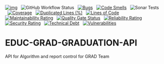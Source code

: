 [![img](https://img.shields.io/badge/Lifecycle-Experimental-339999)](https://github.com/bcgov/repomountie/blob/master/doc/lifecycle-badges.md) &nbsp;
![GitHub Workflow Status](https://img.shields.io/github/workflow/status/bcgov/educ-grad-graduation-api/Build) &nbsp; 
[![Bugs](https://sonarcloud.io/api/project_badges/measure?project=bcgov_EDUC-GRAD-GRADUATION-API&metric=bugs)](https://sonarcloud.io/summary/new_code?id=bcgov_EDUC-GRAD-GRADUATION-API) &nbsp;
[![Code Smells](https://sonarcloud.io/api/project_badges/measure?project=bcgov_EDUC-GRAD-GRADUATION-API&metric=code_smells)](https://sonarcloud.io/summary/new_code?id=bcgov_EDUC-GRAD-GRADUATION-API) &nbsp;
![Sonar Tests](https://img.shields.io/sonar/tests/bcgov_EDUC-GRAD-GRADUATION-API?compact_message&server=https%3A%2F%2Fsonarcloud.io) &nbsp;
[![Coverage](https://sonarcloud.io/api/project_badges/measure?project=bcgov_EDUC-GRAD-GRADUATION-API&metric=coverage)](https://sonarcloud.io/summary/new_code?id=bcgov_EDUC-GRAD-GRADUATION-API) &nbsp;
[![Duplicated Lines (%)](https://sonarcloud.io/api/project_badges/measure?project=bcgov_EDUC-GRAD-GRADUATION-API&metric=duplicated_lines_density)](https://sonarcloud.io/summary/new_code?id=bcgov_EDUC-GRAD-GRADUATION-API) &nbsp;
[![Lines of Code](https://sonarcloud.io/api/project_badges/measure?project=bcgov_EDUC-GRAD-GRADUATION-API&metric=ncloc)](https://sonarcloud.io/summary/new_code?id=bcgov_EDUC-GRAD-GRADUATION-API) &nbsp;
[![Maintainability Rating](https://sonarcloud.io/api/project_badges/measure?project=bcgov_EDUC-GRAD-GRADUATION-API&metric=sqale_rating)](https://sonarcloud.io/summary/new_code?id=bcgov_EDUC-GRAD-GRADUATION-API) &nbsp;
[![Quality Gate Status](https://sonarcloud.io/api/project_badges/measure?project=bcgov_EDUC-GRAD-GRADUATION-API&metric=alert_status)](https://sonarcloud.io/summary/new_code?id=bcgov_EDUC-GRAD-GRADUATION-API) &nbsp;
[![Reliability Rating](https://sonarcloud.io/api/project_badges/measure?project=bcgov_EDUC-GRAD-GRADUATION-API&metric=reliability_rating)](https://sonarcloud.io/summary/new_code?id=bcgov_EDUC-GRAD-GRADUATION-API) &nbsp;
[![Security Rating](https://sonarcloud.io/api/project_badges/measure?project=bcgov_EDUC-GRAD-GRADUATION-API&metric=security_rating)](https://sonarcloud.io/summary/new_code?id=bcgov_EDUC-GRAD-GRADUATION-API) &nbsp;
[![Technical Debt](https://sonarcloud.io/api/project_badges/measure?project=bcgov_EDUC-GRAD-GRADUATION-API&metric=sqale_index)](https://sonarcloud.io/summary/new_code?id=bcgov_EDUC-GRAD-GRADUATION-API) &nbsp;
[![Vulnerabilities](https://sonarcloud.io/api/project_badges/measure?project=bcgov_EDUC-GRAD-GRADUATION-API&metric=vulnerabilities)](https://sonarcloud.io/summary/new_code?id=bcgov_EDUC-GRAD-GRADUATION-API) &nbsp;

# EDUC-GRAD-GRADUATION-API
API for Algorithm and report control for GRAD Team

